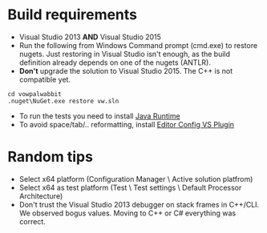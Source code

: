 # Build requirements

* Visual Studio 2013 **AND** Visual Studio 2015
* Run the following from Windows Command prompt (cmd.exe) to restore nugets. Just restoring in Visual Studio isn't enough, as the build definition already depends on one of the nugets (ANTLR). 
* **Don't** upgrade the solution to Visual Studio 2015. The C++ is not compatible yet.

```Batchfile
cd vowpalwabbit
.nuget\NuGet.exe restore vw.sln
```

* To run the tests you need to install [Java Runtime](http://www.oracle.com/technetwork/java/javase/downloads/jre8-downloads-2133155.html)
* To avoid space/tab/.. reformatting, install [Editor Config VS Plugin](https://visualstudiogallery.msdn.microsoft.com/c8bccfe2-650c-4b42-bc5c-845e21f96328) 

# Random tips

* Select x64 platform (Configuration Manager \ Active solution platfrom)
* Select x64 as test platform (Test \ Test settings \ Default Processor Architecture)
* Don't trust the Visual Studio 2013 debugger on stack frames in C++/CLI. We observed bogus values. Moving to C++ or C# everything was correct.
